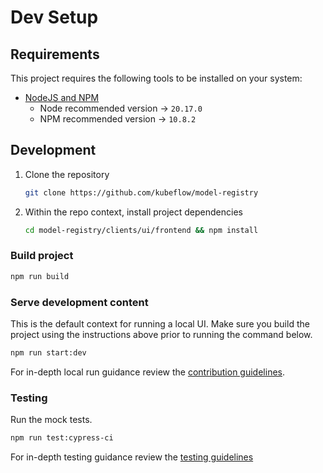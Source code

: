 # Dev Setup

## Requirements

This project requires the following tools to be installed on your system:

- [NodeJS and NPM](https://nodejs.org/)
  - Node recommended version -> `20.17.0`
  - NPM recommended version -> `10.8.2`

## Development

1. Clone the repository

      ``` bash
      git clone https://github.com/kubeflow/model-registry
      ```

2. Within the repo context, install project dependencies

     ```bash
     cd model-registry/clients/ui/frontend && npm install
     ```

### Build project

```bash
npm run build
```

### Serve development content

This is the default context for running a local UI.  Make sure you build the project using the instructions above prior to running the command below.

```bash
npm run start:dev
```

For in-depth local run guidance review the [contribution guidelines](../../../ui/CONTRIBUTING.md).

### Testing

Run the mock tests.

  ```bash
  npm run test:cypress-ci
  ```

For in-depth testing guidance review the [testing guidelines](./testing.md)

